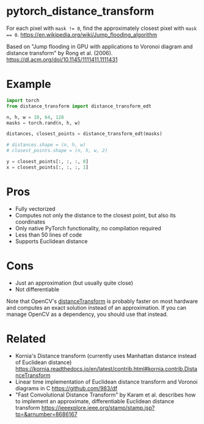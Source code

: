 # pytorch_distance_transform

For each pixel with `mask != 0`, find the approximately closest pixel with `mask == 0`.
https://en.wikipedia.org/wiki/Jump_flooding_algorithm

Based on "Jump flooding in GPU with applications to Voronoi diagram and distance transform" by Rong et al. (2006).
https://dl.acm.org/doi/10.1145/1111411.1111431

# Example

```python
import torch
from distance_transform import distance_transform_edt

n, h, w = 10, 64, 128
masks = torch.rand(n, h, w)

distances, closest_points = distance_transform_edt(masks)

# distances.shape = (n, h, w)
# closest_points.shape = (n, h, w, 2)

y = closest_points[:, :, :, 0]
x = closest_points[:, :, :, 1]
```

# Pros

* Fully vectorized
* Computes not only the distance to the closest point, but also its coordinates
* Only native PyTorch functionality, no compilation required
* Less than 50 lines of code
* Supports Euclidean distance

# Cons

* Just an approximation (but usually quite close)
* Not differentiable

Note that OpenCV's [distanceTransform](https://docs.opencv.org/4.x/d7/d1b/group__imgproc__misc.html#ga8a0b7fdfcb7a13dde018988ba3a43042) is probably faster on most hardware and computes an exact solution instead of an approximation. If you can manage OpenCV as a dependency, you should use that instead.

# Related

* Kornia's Distance transform (currently uses Manhattan distance instead of Euclidean distance) https://kornia.readthedocs.io/en/latest/contrib.html#kornia.contrib.DistanceTransform
* Linear time implementation of Euclidean distance transform and Voronoi diagrams in C https://github.com/983/df
* "Fast Convolutional Distance Transform" by Karam et al. describes how to implement an approximate, differentiable Euclidean distance transform https://ieeexplore.ieee.org/stamp/stamp.jsp?tp=&arnumber=8686167
